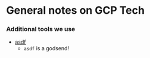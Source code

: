 # General notes on GCP Tech


### Additional tools we use

+ [asdf](https://github.com/asdf-vm/asdf)
  + `asdf` is a godsend!
